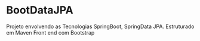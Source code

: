# BootDataJPA
Projeto envolvendo as Tecnologias SpringBoot, SpringData JPA.
Estruturado em Maven
Front end com Bootstrap
